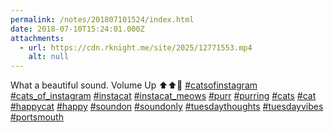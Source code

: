 ```yaml
---
permalink: /notes/201807101524/index.html
date: 2018-07-10T15:24:01.000Z
attachments:
  - url: https://cdn.rknight.me/site/2025/12771553.mp4
    alt: null
---
```


What a beautiful sound. Volume Up ⬆️⬆️💯 <a href="https://pixelfed.social/discover/tags/catsofinstagram?src=hash" title="#catsofinstagram" class="u-url hashtag" rel="external nofollow noopener">#catsofinstagram</a> <a href="https://pixelfed.social/discover/tags/cats_of_instagram?src=hash" title="#cats_of_instagram" class="u-url hashtag" rel="external nofollow noopener">#cats_of_instagram</a> <a href="https://pixelfed.social/discover/tags/instacat?src=hash" title="#instacat" class="u-url hashtag" rel="external nofollow noopener">#instacat</a> <a href="https://pixelfed.social/discover/tags/instacat_meows?src=hash" title="#instacat_meows" class="u-url hashtag" rel="external nofollow noopener">#instacat_meows</a> <a href="https://pixelfed.social/discover/tags/purr?src=hash" title="#purr" class="u-url hashtag" rel="external nofollow noopener">#purr</a> <a href="https://pixelfed.social/discover/tags/purring?src=hash" title="#purring" class="u-url hashtag" rel="external nofollow noopener">#purring</a> <a href="https://pixelfed.social/discover/tags/cats?src=hash" title="#cats" class="u-url hashtag" rel="external nofollow noopener">#cats</a> <a href="https://pixelfed.social/discover/tags/cat?src=hash" title="#cat" class="u-url hashtag" rel="external nofollow noopener">#cat</a> <a href="https://pixelfed.social/discover/tags/happycat?src=hash" title="#happycat" class="u-url hashtag" rel="external nofollow noopener">#happycat</a> <a href="https://pixelfed.social/discover/tags/happy?src=hash" title="#happy" class="u-url hashtag" rel="external nofollow noopener">#happy</a> <a href="https://pixelfed.social/discover/tags/soundon?src=hash" title="#soundon" class="u-url hashtag" rel="external nofollow noopener">#soundon</a> <a href="https://pixelfed.social/discover/tags/soundonly?src=hash" title="#soundonly" class="u-url hashtag" rel="external nofollow noopener">#soundonly</a> <a href="https://pixelfed.social/discover/tags/tuesdaythoughts?src=hash" title="#tuesdaythoughts" class="u-url hashtag" rel="external nofollow noopener">#tuesdaythoughts</a> <a href="https://pixelfed.social/discover/tags/tuesdayvibes?src=hash" title="#tuesdayvibes" class="u-url hashtag" rel="external nofollow noopener">#tuesdayvibes</a> <a href="https://pixelfed.social/discover/tags/portsmouth?src=hash" title="#portsmouth" class="u-url hashtag" rel="external nofollow noopener">#portsmouth</a>
